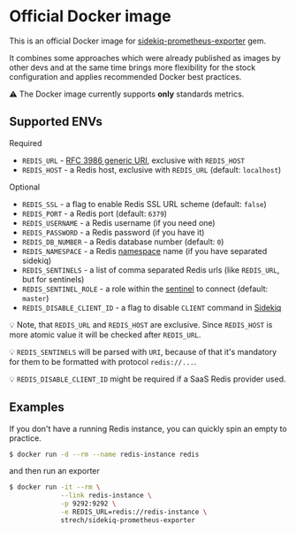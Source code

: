 # Official Docker image

[0]: https://github.com/Strech/sidekiq-prometheus-exporter
[1]: https://www.iana.org/assignments/uri-schemes/prov/redis
[2]: https://github.com/resque/redis-namespace
[3]: https://github.com/redis/redis-rb/tree/v4.1.3#sentinel-support
[4]: https://github.com/mperham/sidekiq/issues/4479

This is an official Docker image for [sidekiq-prometheus-exporter][0]
gem.

It combines some approaches which were already published as images by other
devs and at the same time brings more flexibility for the stock configuration
and applies recommended Docker best practices.

:warning: The Docker image currently supports **only** standards metrics.

## Supported ENVs

Required

- `REDIS_URL` - [RFC 3986 generic URI][1], exclusive with `REDIS_HOST`
- `REDIS_HOST` - a Redis host, exclusive with `REDIS_URL` (default: `localhost`)

Optional

- `REDIS_SSL` - a flag to enable Redis SSL URL scheme (default: `false`)
- `REDIS_PORT` - a Redis port (default: `6379`)
- `REDIS_USERNAME` - a Redis username (if you need one)
- `REDIS_PASSWORD` - a Redis password (if you have it)
- `REDIS_DB_NUMBER` - a Redis database number (default: `0`)
- `REDIS_NAMESPACE` - a Redis [namespace][2] name (if you have separated sidekiq)
- `REDIS_SENTINELS` - a list of comma separated Redis urls (like `REDIS_URL`, but for sentinels)
- `REDIS_SENTINEL_ROLE` - a role within the [sentinel][3] to connect (default: `master`)
- `REDIS_DISABLE_CLIENT_ID` - a flag to disable `CLIENT` command in [Sidekiq][4]

:bulb: Note, that `REDIS_URL` and `REDIS_HOST` are exclusive. Since `REDIS_HOST` is more
atomic value it will be checked after `REDIS_URL`.

:bulb: `REDIS_SENTINELS` will be parsed with `URI`, because of that it's
mandatory for them to be formatted with protocol `redis://...`.

:bulb: `REDIS_DISABLE_CLIENT_ID` might be required if a SaaS Redis provider used.

## Examples

If you don't have a running Redis instance, you can quickly spin an empty to
practice.

```bash
$ docker run -d --rm --name redis-instance redis
```

and then run an exporter

```bash
$ docker run -it --rm \
             --link redis-instance \
             -p 9292:9292 \
             -e REDIS_URL=redis://redis-instance \
             strech/sidekiq-prometheus-exporter
```
